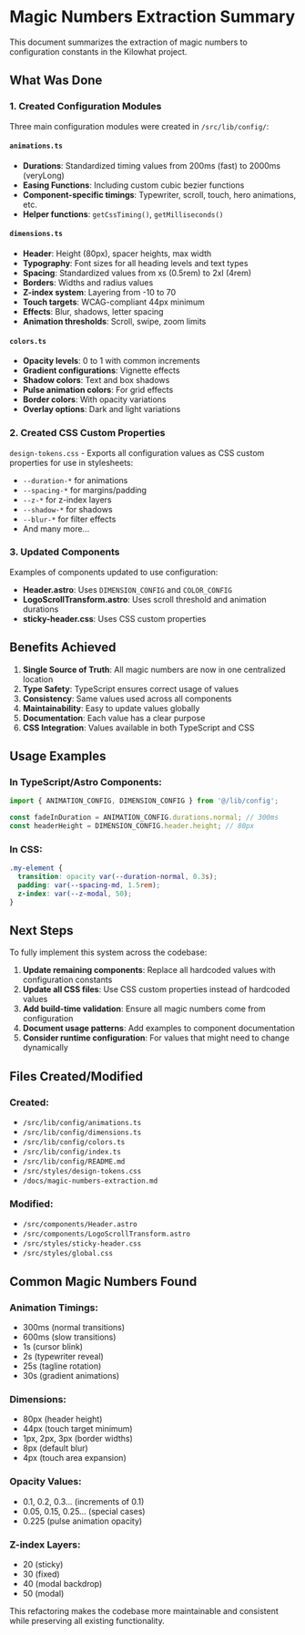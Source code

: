 # Magic Numbers Extraction Summary

This document summarizes the extraction of magic numbers to configuration constants in the Kilowhat project.

## What Was Done

### 1. Created Configuration Modules

Three main configuration modules were created in `/src/lib/config/`:

#### `animations.ts`
- **Durations**: Standardized timing values from 200ms (fast) to 2000ms (veryLong)
- **Easing Functions**: Including custom cubic bezier functions
- **Component-specific timings**: Typewriter, scroll, touch, hero animations, etc.
- **Helper functions**: `getCssTiming()`, `getMilliseconds()`

#### `dimensions.ts`
- **Header**: Height (80px), spacer heights, max width
- **Typography**: Font sizes for all heading levels and text types
- **Spacing**: Standardized values from xs (0.5rem) to 2xl (4rem)
- **Borders**: Widths and radius values
- **Z-index system**: Layering from -10 to 70
- **Touch targets**: WCAG-compliant 44px minimum
- **Effects**: Blur, shadows, letter spacing
- **Animation thresholds**: Scroll, swipe, zoom limits

#### `colors.ts`
- **Opacity levels**: 0 to 1 with common increments
- **Gradient configurations**: Vignette effects
- **Shadow colors**: Text and box shadows
- **Pulse animation colors**: For grid effects
- **Border colors**: With opacity variations
- **Overlay options**: Dark and light variations

### 2. Created CSS Custom Properties

`design-tokens.css` - Exports all configuration values as CSS custom properties for use in stylesheets:
- `--duration-*` for animations
- `--spacing-*` for margins/padding
- `--z-*` for z-index layers
- `--shadow-*` for shadows
- `--blur-*` for filter effects
- And many more...

### 3. Updated Components

Examples of components updated to use configuration:
- **Header.astro**: Uses `DIMENSION_CONFIG` and `COLOR_CONFIG`
- **LogoScrollTransform.astro**: Uses scroll threshold and animation durations
- **sticky-header.css**: Uses CSS custom properties

## Benefits Achieved

1. **Single Source of Truth**: All magic numbers are now in one centralized location
2. **Type Safety**: TypeScript ensures correct usage of values
3. **Consistency**: Same values used across all components
4. **Maintainability**: Easy to update values globally
5. **Documentation**: Each value has a clear purpose
6. **CSS Integration**: Values available in both TypeScript and CSS

## Usage Examples

### In TypeScript/Astro Components:
```typescript
import { ANIMATION_CONFIG, DIMENSION_CONFIG } from '@/lib/config';

const fadeInDuration = ANIMATION_CONFIG.durations.normal; // 300ms
const headerHeight = DIMENSION_CONFIG.header.height; // 80px
```

### In CSS:
```css
.my-element {
  transition: opacity var(--duration-normal, 0.3s);
  padding: var(--spacing-md, 1.5rem);
  z-index: var(--z-modal, 50);
}
```

## Next Steps

To fully implement this system across the codebase:

1. **Update remaining components**: Replace all hardcoded values with configuration constants
2. **Update all CSS files**: Use CSS custom properties instead of hardcoded values
3. **Add build-time validation**: Ensure all magic numbers come from configuration
4. **Document usage patterns**: Add examples to component documentation
5. **Consider runtime configuration**: For values that might need to change dynamically

## Files Created/Modified

### Created:
- `/src/lib/config/animations.ts`
- `/src/lib/config/dimensions.ts`
- `/src/lib/config/colors.ts`
- `/src/lib/config/index.ts`
- `/src/lib/config/README.md`
- `/src/styles/design-tokens.css`
- `/docs/magic-numbers-extraction.md`

### Modified:
- `/src/components/Header.astro`
- `/src/components/LogoScrollTransform.astro`
- `/src/styles/sticky-header.css`
- `/src/styles/global.css`

## Common Magic Numbers Found

### Animation Timings:
- 300ms (normal transitions)
- 600ms (slow transitions)
- 1s (cursor blink)
- 2s (typewriter reveal)
- 25s (tagline rotation)
- 30s (gradient animations)

### Dimensions:
- 80px (header height)
- 44px (touch target minimum)
- 1px, 2px, 3px (border widths)
- 8px (default blur)
- 4px (touch area expansion)

### Opacity Values:
- 0.1, 0.2, 0.3... (increments of 0.1)
- 0.05, 0.15, 0.25... (special cases)
- 0.225 (pulse animation opacity)

### Z-index Layers:
- 20 (sticky)
- 30 (fixed)
- 40 (modal backdrop)
- 50 (modal)

This refactoring makes the codebase more maintainable and consistent while preserving all existing functionality.